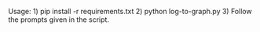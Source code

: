 Usage:
	1) pip install -r requirements.txt
	2) python log-to-graph.py
	3) Follow the prompts given in the script.

